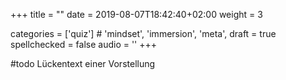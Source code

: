 +++
title = ""
date =  2019-08-07T18:42:40+02:00
weight = 3

categories = ['quiz'] # 'mindset', 'immersion', 'meta',
draft = true
spellchecked = false
audio = ''
+++

#todo Lückentext einer Vorstellung